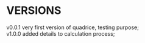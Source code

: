 # VERSIONS  

v0.0.1 very first version of quadrice, testing purpose;  
v1.0.0 added details to calculation process;  
